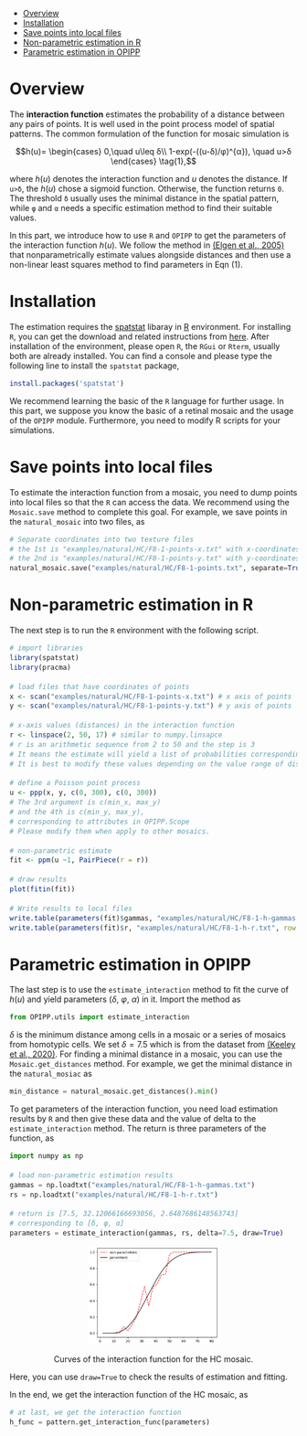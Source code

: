 - [Overview](#overview)
- [Installation](#installation)
- [Save points into local files](#save-points-into-local-files)
- [Non-parametric estimation in R](#non-parametric-estimation-in-r)
- [Parametric estimation in OPIPP](#parametric-estimation-in-opipp)

# Overview

The **interaction function** estimates the probability of a distance between any pairs of points. It is well used in the point process model of spatial patterns. The common formulation of the function for mosaic simulation is

$$h(u)= \begin{cases} 0,\quad u\leq δ\\ 1-exp(-((u-δ)/φ)^{α}), \quad u>δ \end{cases} \tag{1},$$

where $h(u)$ denotes the interaction function and $u$ denotes the distance. If `u>δ`, the $h(u)$ chose a sigmoid function. Otherwise, the function returns `0`. The threshold `δ` usually uses the minimal distance in the spatial pattern, while `φ` and `α` needs a specific estimation method to find their suitable values. 

In this part, we introduce how to use `R` and `OPIPP` to get the parameters of the interaction function $h(u)$. We follow the method in [(Elgen et al., 2005)](https://doi.org/10.1017/S0952523805226147) that nonparametrically estimate values alongside distances and then use a non-linear least squares method to find parameters in Eqn (1).

# Installation

The estimation requires the [spatstat](https://spatstat.org/) libaray in [R](https://www.r-project.org/) environment. For installing `R`, you can get the download and related instructions from [here](https://cran.r-project.org/). After installation of the environment, please open `R`, the `RGui` or `Rterm`, usually both are already installed. You can find a console and please type the following line to install the `spatstat` package,

```R
install.packages('spatstat')
```

We recommend learning the basic of the `R` language for further usage. In this part, we suppose you know the basic of a retinal mosaic and the usage of the `OPIPP` module. Furthermore, you need to modify R scripts for your simulations.

# Save points into local files

To estimate the interaction function from a mosaic, you need to dump points into local files so that the `R` can access the data. We recommend using the `Mosaic.save` method to complete this goal. For example, we save points in the `natural_mosaic` into two files, as

```python
# Separate coordinates into two texture files
# the 1st is "examples/natural/HC/F8-1-points-x.txt" with x-coordinates
# the 2nd is "examples/natural/HC/F8-1-points-y.txt" with y-coordinates
natural_mosaic.save("examples/natural/HC/F8-1-points.txt", separate=True)
```

# Non-parametric estimation in R

The next step is to run the `R` environment with the following script.

```R
# import libraries
library(spatstat)
library(pracma)

# load files that have coordinates of points
x <- scan("examples/natural/HC/F8-1-points-x.txt") # x axis of points
y <- scan("examples/natural/HC/F8-1-points-y.txt") # y axis of points

# x-axis values (distances) in the interaction function
r <- linspace(2, 50, 17) # similar to numpy.linsapce
# r is an arithmetic sequence from 2 to 50 and the step is 3
# It means the estimate will yield a list of probabilities corresponding to distances from 2 to 50.
# It is best to modify these values depending on the value range of distances in a given mosaic.

# define a Poisson point process
u <- ppp(x, y, c(0, 300), c(0, 300)) 
# The 3rd argument is c(min_x, max_y) 
# and the 4th is c(min_y, max_y), 
# corresponding to attributes in OPIPP.Scope
# Please modify them when apply to other mosaics.

# non-parametric estimate
fit <- ppm(u ~1, PairPiece(r = r))

# draw results
plot(fitin(fit)) 

# Write results to local files
write.table(parameters(fit)$gammas, "examples/natural/HC/F8-1-h-gammas.txt", row.names = FALSE, col.names = FALSE)
write.table(parameters(fit)$r, "examples/natural/HC/F8-1-h-r.txt", row.names = FALSE, col.names = FALSE)
```

# Parametric estimation in OPIPP

The last step is to use the `estimate_interaction` method to fit the curve of $h(u)$ and yield parameters ($δ$, $φ$, $α$) in it. Import the method as

```python
from OPIPP.utils import estimate_interaction
```

$δ$ is the minimum distance among cells in a mosaic or a series of mosaics from homotypic cells. We set $δ=7.5$ which is from the dataset from [(Keeley et al., 2020)](https://doi.org/10.1002/cne.24880). For finding a minimal distance in a mosaic, you can use the `Mosaic.get_distances` method. For example, we get the minimal distance in the `natural_mosiac` as

```python
min_distance = natural_mosaic.get_distances().min()
```

To get parameters of the interaction function, you need load estimation results by `R` and then give these data and the value of delta to the `estimate_interaction` method. The return is three parameters of the function, as

```python
import numpy as np

# load non-parametric estimation results
gammas = np.loadtxt("examples/natural/HC/F8-1-h-gammas.txt")
rs = np.loadtxt("examples/natural/HC/F8-1-h-r.txt")

# return is [7.5, 32.12066166693056, 2.6487686148563743]
# corresponding to [δ, φ, α]
parameters = estimate_interaction(gammas, rs, delta=7.5, draw=True) 
```

<p align="center">
<img src="imgs/eps-res.png" width="230">
<figcaption align = "center">Curves of the interaction function for the HC mosaic.</figcaption>
</p>

Here, you can use `draw=True` to check the results of estimation and fitting.

In the end, we get the interaction function of the HC mosaic, as

```python
# at last, we get the interaction function
h_func = pattern.get_interaction_func(parameters) 
```
